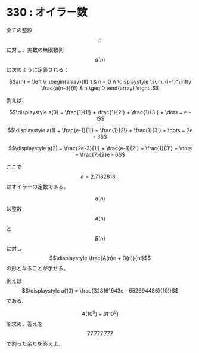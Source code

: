 # 330 : オイラー数

全ての整数$$n$$に対し、実数の無限数列$$a(n)$$は次のように定義される：

$$a(n) = \left \{ \begin{array}{ll} 1 & n < 0 \\ \displaystyle \sum_{i=1}^\infty \frac{a(n-i)}{i!} & n \geq 0 \end{array} \right .$$

例えば、

$$\displaystyle a(0) = \frac{1}{1!} + \frac{1}{2!} + \frac{1}{3!} + \dots = e - 1$$

$$\displaystyle a(1) = \frac{e-1}{1!} + \frac{1}{2!} + \frac{1}{3!} + \dots = 2e - 3$$

$$\displaystyle a(2) = \frac{2e-3}{1!} + \frac{e-1}{2!} + \frac{1}{3!} + \dots = \frac{7}{2}e - 6$$

ここで$$e = 2.7182818...$$はオイラーの定数である。

$$a(n)$$は整数$$A(n)$$と$$B(n)$$に対し$$\displaystyle \frac{A(n)e + B(n)}{n!}$$の形となることが示せる。

例えば$$\displaystyle a(10) = \frac{328161643e - 652694486}{10!}$$である.

$$A(10^9)+B(10^9)$$を求め、答えを$$77\,777\,777$$で割った余りを答えよ。

